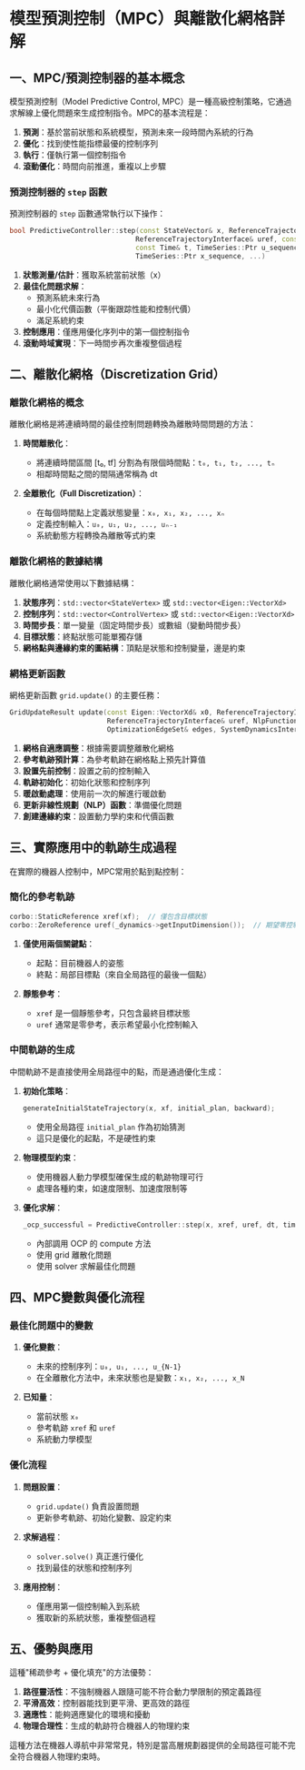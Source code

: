 # 模型預測控制（MPC）與離散化網格詳解

## 一、MPC/預測控制器的基本概念

模型預測控制（Model Predictive Control, MPC）是一種高級控制策略，它通過求解線上優化問題來生成控制指令。MPC的基本流程是：

1. **預測**：基於當前狀態和系統模型，預測未來一段時間內系統的行為
2. **優化**：找到使性能指標最優的控制序列
3. **執行**：僅執行第一個控制指令
4. **滾動優化**：時間向前推進，重複以上步驟

### 預測控制器的 `step` 函數

預測控制器的 `step` 函數通常執行以下操作：

```cpp
bool PredictiveController::step(const StateVector& x, ReferenceTrajectoryInterface& xref, 
                               ReferenceTrajectoryInterface& uref, const Duration& dt, 
                               const Time& t, TimeSeries::Ptr u_sequence, 
                               TimeSeries::Ptr x_sequence, ...)
```

1. **狀態測量/估計**：獲取系統當前狀態（x）
2. **最佳化問題求解**：
   - 預測系統未來行為
   - 最小化代價函數（平衡跟踪性能和控制代價）
   - 滿足系統約束
3. **控制應用**：僅應用優化序列中的第一個控制指令
4. **滾動時域實現**：下一時間步再次重複整個過程

## 二、離散化網格（Discretization Grid）

### 離散化網格的概念

離散化網格是將連續時間的最佳控制問題轉換為離散時間問題的方法：

1. **時間離散化**：
   - 將連續時間區間 [t₀, tf] 分割為有限個時間點：`t₀, t₁, t₂, ..., tₙ`
   - 相鄰時間點之間的間隔通常稱為 dt

2. **全離散化（Full Discretization）**：
   - 在每個時間點上定義狀態變量：`x₀, x₁, x₂, ..., xₙ`
   - 定義控制輸入：`u₀, u₁, u₂, ..., uₙ₋₁`
   - 系統動態方程轉換為離散等式約束

### 離散化網格的數據結構

離散化網格通常使用以下數據結構：

1. **狀態序列**：`std::vector<StateVertex>` 或 `std::vector<Eigen::VectorXd>`
2. **控制序列**：`std::vector<ControlVertex>` 或 `std::vector<Eigen::VectorXd>`
3. **時間步長**：單一變量（固定時間步長）或數組（變動時間步長）
4. **目標狀態**：終點狀態可能單獨存儲
5. **網格點與邊緣約束的圖結構**：頂點是狀態和控制變量，邊是約束

### 網格更新函數

網格更新函數 `grid.update()` 的主要任務：

```cpp
GridUpdateResult update(const Eigen::VectorXd& x0, ReferenceTrajectoryInterface& xref, 
                        ReferenceTrajectoryInterface& uref, NlpFunctions& nlp_fun, 
                        OptimizationEdgeSet& edges, SystemDynamicsInterface::Ptr dynamics, ...)
```

1. **網格自適應調整**：根據需要調整離散化網格
2. **參考軌跡預計算**：為參考軌跡在網格點上預先計算值
3. **設置先前控制**：設置之前的控制輸入
4. **軌跡初始化**：初始化狀態和控制序列
5. **暖啟動處理**：使用前一次的解進行暖啟動
6. **更新非線性規劃（NLP）函數**：準備優化問題
7. **創建邊緣約束**：設置動力學約束和代價函數

## 三、實際應用中的軌跡生成過程

在實際的機器人控制中，MPC常用於點到點控制：

### 簡化的參考軌跡

```cpp
corbo::StaticReference xref(xf);  // 僅包含目標狀態
corbo::ZeroReference uref(_dynamics->getInputDimension());  // 期望零控制輸入
```

1. **僅使用兩個關鍵點**：
   - 起點：目前機器人的姿態
   - 終點：局部目標點（來自全局路徑的最後一個點）
   
2. **靜態參考**：
   - `xref` 是一個靜態參考，只包含最終目標狀態
   - `uref` 通常是零參考，表示希望最小化控制輸入

### 中間軌跡的生成

中間軌跡不是直接使用全局路徑中的點，而是通過優化生成：

1. **初始化策略**：
   ```cpp
   generateInitialStateTrajectory(x, xf, initial_plan, backward);
   ```
   - 使用全局路徑 `initial_plan` 作為初始猜測
   - 這只是優化的起點，不是硬性約束

2. **物理模型約束**：
   - 使用機器人動力學模型確保生成的軌跡物理可行
   - 處理各種約束，如速度限制、加速度限制等

3. **優化求解**：
   ```cpp
   _ocp_successful = PredictiveController::step(x, xref, uref, dt, time, u_seq, x_seq, ...);
   ```
   - 內部調用 OCP 的 compute 方法
   - 使用 grid 離散化問題
   - 使用 solver 求解最佳化問題

## 四、MPC變數與優化流程

### 最佳化問題中的變數

1. **優化變數**：
   - 未來的控制序列：`u₀, u₁, ..., u_{N-1}`
   - 在全離散化方法中，未來狀態也是變數：`x₁, x₂, ..., x_N`
   
2. **已知量**：
   - 當前狀態 `x₀`
   - 參考軌跡 `xref` 和 `uref`
   - 系統動力學模型

### 優化流程

1. **問題設置**：
   - `grid.update()` 負責設置問題
   - 更新參考軌跡、初始化變數、設定約束
   
2. **求解過程**：
   - `solver.solve()` 真正進行優化
   - 找到最佳的狀態和控制序列
   
3. **應用控制**：
   - 僅應用第一個控制輸入到系統
   - 獲取新的系統狀態，重複整個過程

## 五、優勢與應用

這種"稀疏參考 + 優化填充"的方法優勢：

1. **路徑靈活性**：不強制機器人跟隨可能不符合動力學限制的預定義路徑
2. **平滑高效**：控制器能找到更平滑、更高效的路徑
3. **適應性**：能夠適應變化的環境和擾動
4. **物理合理性**：生成的軌跡符合機器人的物理約束

這種方法在機器人導航中非常常見，特別是當高層規劃器提供的全局路徑可能不完全符合機器人物理約束時。
